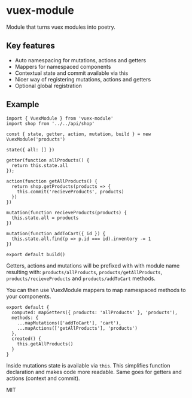 # vuex-module

Module that turns vuex modules into poetry.

## Key features

* Auto namespacing for mutations, actions and getters
* Mappers for namespaced components
* Contextual state and commit available via this
* Nicer way of registering mutations, actions and getters
* Optional global registration

## Example

```
import { VuexModule } from 'vuex-module'
import shop from '../../api/shop'

const { state, getter, action, mutation, build } = new VuexModule('products')

state({ all: [] })

getter(function allProducts() {
  return this.state.all
});

action(function getAllProducts() {
  return shop.getProducts(products => {
    this.commit('recieveProducts', products)
  })
})

mutation(function recieveProducts(products) {
  this.state.all = products
})

mutation(function addToCart({ id }) {
  this.state.all.find(p => p.id === id).inventory -= 1
})

export default build()
```

Getters, actions and mutations will be prefixed with with
module name resulting with: `products/allProducts`,
`products/getAllProducts`, `products/recieveProducts` and
`products/addToCart` methods.

You can then use VuexModule mappers to map namespaced methods
to your components.

```
export default {
  computed: mapGetters({ products: 'allProducts' }, 'products'),
  methods: {
    ...mapMutations(['addToCart'], 'cart'),
    ...mapActions(['getAllProducts'], 'products')
  },
  created() {
    this.getAllProducts()
  }
}
```

Inside mutations state is available via `this`. This simplifies function
declaration and makes code more readable. Same goes for getters and
actions (context and commit).

MIT
